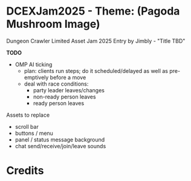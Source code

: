 DCEXJam2025 - Theme: (Pagoda Mushroom Image)
============================

Dungeon Crawler Limited Asset Jam 2025 Entry by Jimbly - "Title TBD"

**TODO**
* OMP AI ticking
  * plan: clients run steps; do it scheduled/delayed as well as pre-emptively before a move
  * deal with race conditions:
    * party leader leaves/changes
    * non-ready person leaves
    * ready person leaves


Assets to replace
* scroll bar
* buttons / menu
* panel / status message background
* chat send/receive/join/leave sounds

Credits
=======

